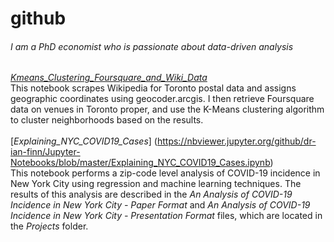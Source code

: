 # github
###### I am a PhD economist who is passionate about data-driven analysis<br /> 

[*Kmeans_Clustering_Foursquare_and_Wiki_Data*](https://nbviewer.jupyter.org/github/dr-ian-finn/Jupyter-Notebooks/blob/master/Kmeans_Clustering_Foursquare_and_Wiki_Data.ipynb)<br /> 
This notebook scrapes Wikipedia for Toronto postal data and assigns geographic coordinates using geocoder.arcgis. I then retrieve Foursquare data on venues in Toronto proper, and use the K-Means clustering algorithm to cluster neighborhoods based on the results.<br />
<br /> 
[*Explaining_NYC_COVID19_Cases*] (https://nbviewer.jupyter.org/github/dr-ian-finn/Jupyter-Notebooks/blob/master/Explaining_NYC_COVID19_Cases.ipynb)<br />
This notebook performs a zip-code level analysis of COVID-19 incidence in New York City using regression and machine learning techniques. The results of this analysis are described in the *An Analysis of COVID-19 Incidence in New York City - Paper Format* and *An Analysis of COVID-19 Incidence in New York City - Presentation Format* files, which are located in the *Projects* folder.

